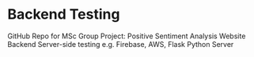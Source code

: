 # Backend Testing
GitHub Repo for MSc Group Project: Positive Sentiment Analysis Website
Backend Server-side testing e.g. Firebase, AWS, Flask Python Server
